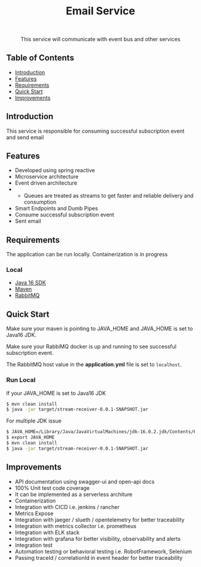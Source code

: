 <h1 align="center"> Email Service </h1> <br>

<p align="center">
  This service will communicate with event bus and other services
</p>


## Table of Contents

- [Introduction](#introduction)
- [Features](#features)
- [Requirements](#requirements)
- [Quick Start](#quick-start)
- [Improvements](#improvements)




## Introduction

This service is responsible for consuming successful subscription event and send email

## Features
* Developed using spring reactive 
* Microservice architecture
* Event driven architecture
* * Queues are treated as streams to get faster and reliable delivery and consumption
* Smart Endpoints and Dumb Pipes
* Consume successful subscription event
* Sent email

## Requirements
The application can be run locally. Containerization is in progress

### Local
* [Java 16 SDK](https://www.oracle.com/java/technologies/downloads/#java16)
* [Maven](https://downloads.apache.org/maven/maven-3/3.8.1/binaries/)
* [RabbitMQ](https://hub.docker.com/r/bitnami/rabbitmq/)

## Quick Start
Make sure your maven is pointing to JAVA_HOME and JAVA_HOME is set to Java16 JDK.

Make sure your RabbiMQ docker is up and running to see successful subscription event.

The RabbitMQ host value in the __application.yml__ file is set to `localhost`.

### Run Local
If your JAVA_HOME is set to Java16 JDK
```bash
$ mvn clean install
$ java -jar target/stream-receiver-0.0.1-SNAPSHOT.jar
```

For multiple JDK issue
```bash
$ JAVA_HOME=/Library/Java/JavaVirtualMachines/jdk-16.0.2.jdk/Contents/Home
$ export JAVA_HOME
$ mvn clean install
$ java -jar target/stream-receiver-0.0.1-SNAPSHOT.jar
```

## Improvements
* API documentation using swagger-ui and open-api docs
* 100% Unit test code coverage
* It can be implemented as a serverless architure
* Containerization
* Integration with CICD i.e. jenkins / rancher
* Metrics Expose
* Integration with jaeger / slueth / opentelemetry for better traceability
* Integration with metrics collector i.e. prometheus
* Integration with ELK stack
* Integration with grafana for better visibility, observability and alerts
* Integration test
* Automation testing or behavioral testing i.e. RobotFramework, Selenium
* Passing traceId / correlationId in event header for better traceability
